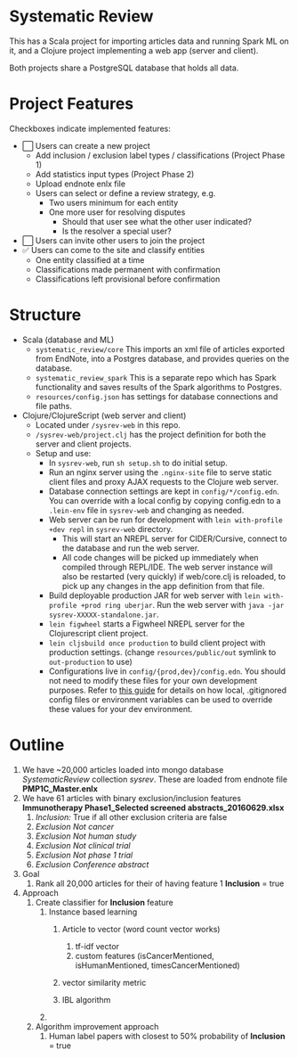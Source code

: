 Systematic Review
=====

This has a Scala project for importing articles data and running Spark ML on it, and a Clojure project implementing a web app (server and client).

Both projects share a PostgreSQL database that holds all data.

Project Features
===
Checkboxes indicate implemented features:

* :white_large_square: Users can create a new project
    * Add inclusion / exclusion label types / classifications (Project Phase 1)
    * Add statistics input types (Project Phase 2)
    * Upload endnote enlx file
    * Users can select or define a review strategy, e.g.
        * Two users minimum for each entity
        * One more user for resolving disputes
            * Should that user see what the other user indicated?
            * Is the resolver a special user?
* :white_large_square: Users can invite other users to join the project
* :white_check_mark: Users can come to the site and classify entities
    * One entity classified at a time
    * Classifications made permanent with confirmation
    * Classifications left provisional before confirmation


Structure
===
* Scala (database and ML)
    * `systematic_review/core` This imports an xml file of articles exported from EndNote, into a Postgres database, and provides queries on the database.
    * `systematic_review_spark` This is a separate repo which has Spark functionality and saves results of the Spark algorithms to Postgres.
    * `resources/config.json` has settings for database connections and file paths.
* Clojure/ClojureScript (web server and client)
    * Located under `/sysrev-web` in this repo.
    * `/sysrev-web/project.clj` has the project definition for both the server and client projects.
    * Setup and use:
        * In `sysrev-web`, run `sh setup.sh` to do initial setup.
        * Run an nginx server using the `.nginx-site` file to serve static client files and proxy AJAX requests to the Clojure web server.
        * Database connection settings are kept in `config/*/config.edn`. You can override with a local config by copying config.edn to a `.lein-env` file in `sysrev-web` and changing as needed.
        * Web server can be run for development with `lein with-profile +dev repl` in `sysrev-web` directory.
            * This will start an NREPL server for CIDER/Cursive, connect to the database and run the web server.
            * All code changes will be picked up immediately when compiled through REPL/IDE. The web server instance will also be restarted (very quickly) if web/core.clj is reloaded, to pick up any changes in the app definition from that file.
        * Build deployable production JAR for web server with `lein with-profile +prod ring uberjar`. Run the web server with `java -jar sysrev-XXXXX-standalone.jar`.
        * `lein figwheel` starts a Figwheel NREPL server for the Clojurescript client project.
        * `lein cljsbuild once production` to build client project with production settings. (change `resources/public/out` symlink to `out-production` to use)
        * Configurations live in `config/{prod,dev}/config.edn`. You should not need to modify these files for your own
        development purposes. Refer to [this guide](https://github.com/yogthos/config) for details on how local, .gitignored config files or environment variables can be used to override these values for your dev environment.

Outline
==========
1. We have ~20,000 articles loaded into mongo database *SystematicReview* collection *sysrev*.  These are loaded from endnote file **PMP1C_Master.enlx**
2. We have 61 articles with binary exclusion/inclusion features **Immunotherapy Phase1_Selected screened abstracts_20160629.xlsx**
    1. *Inclusion:* True if all other exclusion criteria are false
    2. *Exclusion Not cancer*
    3. *Exclusion Not human study*
    4. *Exclusion Not clinical trial*
    5. *Exclusion Not phase 1 trial*
    6. *Exclusion Conference abstract*
3. Goal
    1. Rank all 20,000 articles for their of having feature 1 **Inclusion** = true
4. Approach
    1. Create classifier for **Inclusion** feature
        1. Instance based learning
            1. Article to vector (word count vector works)
                1. tf-idf vector
                2. custom features (isCancerMentioned, isHumanMentioned, timesCancerMentioned)

            2. vector similarity metric
            3. IBL algorithm
        2.
    3. Algorithm improvement approach
        1. Human label papers with closest to 50% probability of **Inclusion** = true
